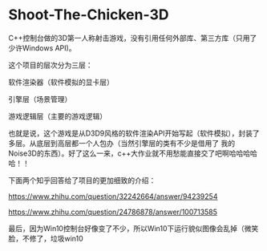 # Shoot-The-Chicken-3D
C++控制台做的3D第一人称射击游戏，没有引用任何外部库、第三方库（只用了少许Windows API)。

这个项目的层次分为三层：

软件渲染器（软件模拟的显卡层）

引擎层（场景管理）

游戏逻辑层（主要的游戏逻辑）

也就是说，这个游戏是从D3D9风格的软件渲染API开始写起（软件模拟），封装了多层。从底层到高层都一个人包办（当然引擎层的类有不少是借用了
我的Noise3D的东西）。好了这么一来，c++大作业就不用愁能直接交了吧啊哈哈哈哈哈！！

下面两个知乎回答给了项目的更加细致的介绍：

https://www.zhihu.com/question/32242664/answer/94239254

https://www.zhihu.com/question/24786878/answer/100713585


最后，因为Win10控制台好像变了不少，所以Win10下运行貌似图像会乱掉（微笑脸，不修了，垃圾win10

